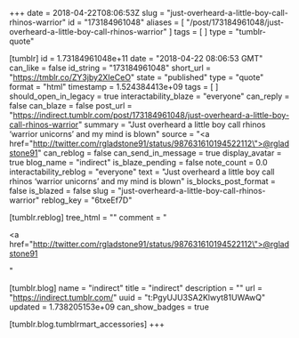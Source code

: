 +++
date = 2018-04-22T08:06:53Z
slug = "just-overheard-a-little-boy-call-rhinos-warrior"
id = "173184961048"
aliases = [ "/post/173184961048/just-overheard-a-little-boy-call-rhinos-warrior" ]
tags = [ ]
type = "tumblr-quote"

[tumblr]
id = 1.73184961048e+11
date = "2018-04-22 08:06:53 GMT"
can_like = false
id_string = "173184961048"
short_url = "https://tmblr.co/ZY3jby2XIeCeO"
state = "published"
type = "quote"
format = "html"
timestamp = 1.524384413e+09
tags = [ ]
should_open_in_legacy = true
interactability_blaze = "everyone"
can_reply = false
can_blaze = false
post_url = "https://indirect.tumblr.com/post/173184961048/just-overheard-a-little-boy-call-rhinos-warrior"
summary = "Just overheard a little boy call rhinos ‘warrior unicorns’ and my mind is blown"
source = "<a href=\"http://twitter.com/rgladstone91/status/987631610194522112\">@rgladstone91</a>"
can_reblog = false
can_send_in_message = true
display_avatar = true
blog_name = "indirect"
is_blaze_pending = false
note_count = 0.0
interactability_reblog = "everyone"
text = "Just overheard a little boy call rhinos ‘warrior unicorns’ and my mind is blown"
is_blocks_post_format = false
is_blazed = false
slug = "just-overheard-a-little-boy-call-rhinos-warrior"
reblog_key = "6txeEf7D"

[tumblr.reblog]
tree_html = ""
comment = "<p><a href=\"http://twitter.com/rgladstone91/status/987631610194522112\">@rgladstone91</a></p>"

[tumblr.blog]
name = "indirect"
title = "indirect"
description = ""
url = "https://indirect.tumblr.com/"
uuid = "t:PgyUJU3SA2Klwyt81UWAwQ"
updated = 1.738205153e+09
can_show_badges = true

[tumblr.blog.tumblrmart_accessories]
+++
